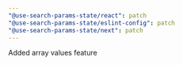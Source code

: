 ```yaml
---
"@use-search-params-state/react": patch
"@use-search-params-state/eslint-config": patch
"@use-search-params-state/next": patch
---
```


Added array values feature
